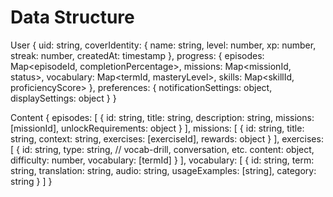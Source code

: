 # Data Structure

User {
  uid: string,
  coverIdentity: {
    name: string,
    level: number,
    xp: number,
    streak: number,
    createdAt: timestamp
  },
  progress: {
    episodes: Map<episodeId, completionPercentage>,
    missions: Map<missionId, status>,
    vocabulary: Map<termId, masteryLevel>,
    skills: Map<skillId, proficiencyScore>
  },
  preferences: {
    notificationSettings: object,
    displaySettings: object
  }
}

Content {
  episodes: [
    {
      id: string,
      title: string,
      description: string,
      missions: [missionId],
      unlockRequirements: object
    }
  ],
  missions: [
    {
      id: string,
      title: string,
      context: string,
      exercises: [exerciseId],
      rewards: object
    }
  ],
  exercises: [
    {
      id: string,
      type: string, // vocab-drill, conversation, etc.
      content: object,
      difficulty: number,
      vocabulary: [termId]
    }
  ],
  vocabulary: [
    {
      id: string,
      term: string,
      translation: string,
      audio: string,
      usageExamples: [string],
      category: string
    }
  ]
}
